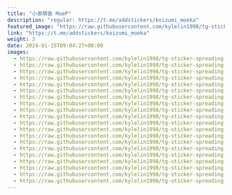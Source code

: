 ```yaml
---
title: "小泉萌香 MoeP"
description: "regular: https://t.me/addstickers/koizumi_moeka"
featured_image: "https://raw.githubusercontent.com/kylelin1998/tg-sticker-spreading-worldwide-images/main/img/1b0fb9bc-06b3-4454-b3cc-e10d4e9503c6.jpg"
link: "https://t.me/addstickers/koizumi_moeka"
weight: 3
date: 2024-01-15T09:04:27+08:00
images:
  - https://raw.githubusercontent.com/kylelin1998/tg-sticker-spreading-worldwide-images/main/img/1b0fb9bc-06b3-4454-b3cc-e10d4e9503c6.jpg
  - https://raw.githubusercontent.com/kylelin1998/tg-sticker-spreading-worldwide-images/main/img/8b5e1e94-b604-4ea9-ad2c-87c1561743a0.jpg
  - https://raw.githubusercontent.com/kylelin1998/tg-sticker-spreading-worldwide-images/main/img/adc23740-b814-4d6b-ba82-4672e793cab7.jpg
  - https://raw.githubusercontent.com/kylelin1998/tg-sticker-spreading-worldwide-images/main/img/40be0187-98d2-45cd-a7a2-252a0abd54a6.jpg
  - https://raw.githubusercontent.com/kylelin1998/tg-sticker-spreading-worldwide-images/main/img/3c436e60-6988-47f9-aafb-f3073acff7a2.jpg
  - https://raw.githubusercontent.com/kylelin1998/tg-sticker-spreading-worldwide-images/main/img/0428eeca-55ad-4dc8-b7c9-3ed31ee1acf3.jpg
  - https://raw.githubusercontent.com/kylelin1998/tg-sticker-spreading-worldwide-images/main/img/43aea092-2d70-446a-a999-07555e10de78.jpg
  - https://raw.githubusercontent.com/kylelin1998/tg-sticker-spreading-worldwide-images/main/img/e3aabd0f-7d48-4e97-bb88-299824b85c84.jpg
  - https://raw.githubusercontent.com/kylelin1998/tg-sticker-spreading-worldwide-images/main/img/6581b0ce-a78c-4dde-89c5-674dd7a2b520.jpg
  - https://raw.githubusercontent.com/kylelin1998/tg-sticker-spreading-worldwide-images/main/img/cfafb870-6215-43fd-90a1-71a20fd36487.jpg
  - https://raw.githubusercontent.com/kylelin1998/tg-sticker-spreading-worldwide-images/main/img/64df7002-afe8-41b3-a284-e9b83cc4570b.jpg
  - https://raw.githubusercontent.com/kylelin1998/tg-sticker-spreading-worldwide-images/main/img/a016b962-6072-4a4e-a02c-c44a406dd1f0.jpg
  - https://raw.githubusercontent.com/kylelin1998/tg-sticker-spreading-worldwide-images/main/img/c0040738-648e-464f-b92d-e644478f9213.jpg
  - https://raw.githubusercontent.com/kylelin1998/tg-sticker-spreading-worldwide-images/main/img/e24b41b0-6f03-4e97-884f-3501a3bfab83.jpg
  - https://raw.githubusercontent.com/kylelin1998/tg-sticker-spreading-worldwide-images/main/img/38817ebf-1e6d-4029-905d-8e88b2ce383b.jpg
  - https://raw.githubusercontent.com/kylelin1998/tg-sticker-spreading-worldwide-images/main/img/d5120e65-e6d5-47a3-9b3c-6d83dee2050f.jpg
  - https://raw.githubusercontent.com/kylelin1998/tg-sticker-spreading-worldwide-images/main/img/4e8214d9-242b-46f7-a3bb-6ffdbc1b134b.jpg
  - https://raw.githubusercontent.com/kylelin1998/tg-sticker-spreading-worldwide-images/main/img/3d493b01-262b-45aa-8eba-36d2902a12eb.jpg
  - https://raw.githubusercontent.com/kylelin1998/tg-sticker-spreading-worldwide-images/main/img/73c91968-868e-4ab5-836c-aef8e831802b.jpg
  - https://raw.githubusercontent.com/kylelin1998/tg-sticker-spreading-worldwide-images/main/img/253d0669-c2ab-4178-9b00-9fe626fd243a.jpg
---
```

